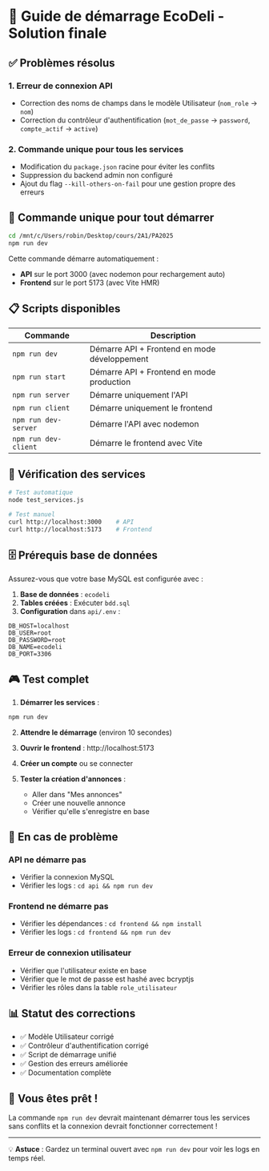 # 🚀 Guide de démarrage EcoDeli - Solution finale

## ✅ Problèmes résolus

### 1. **Erreur de connexion API**
- Correction des noms de champs dans le modèle Utilisateur (`nom_role` → `nom`)
- Correction du contrôleur d'authentification (`mot_de_passe` → `password`, `compte_actif` → `active`)

### 2. **Commande unique pour tous les services**
- Modification du `package.json` racine pour éviter les conflits
- Suppression du backend admin non configuré
- Ajout du flag `--kill-others-on-fail` pour une gestion propre des erreurs

## 🎯 Commande unique pour tout démarrer

```bash
cd /mnt/c/Users/robin/Desktop/cours/2A1/PA2025
npm run dev
```

Cette commande démarre automatiquement :
- **API** sur le port 3000 (avec nodemon pour rechargement auto)
- **Frontend** sur le port 5173 (avec Vite HMR)

## 📋 Scripts disponibles

| Commande | Description |
|----------|-------------|
| `npm run dev` | Démarre API + Frontend en mode développement |
| `npm run start` | Démarre API + Frontend en mode production |
| `npm run server` | Démarre uniquement l'API |
| `npm run client` | Démarre uniquement le frontend |
| `npm run dev-server` | Démarre l'API avec nodemon |
| `npm run dev-client` | Démarre le frontend avec Vite |

## 🧪 Vérification des services

```bash
# Test automatique
node test_services.js

# Test manuel
curl http://localhost:3000    # API
curl http://localhost:5173    # Frontend
```

## 🗄️ Prérequis base de données

Assurez-vous que votre base MySQL est configurée avec :

1. **Base de données** : `ecodeli`
2. **Tables créées** : Exécuter `bdd.sql`
3. **Configuration** dans `api/.env` :
```env
DB_HOST=localhost
DB_USER=root
DB_PASSWORD=root
DB_NAME=ecodeli
DB_PORT=3306
```

## 🎮 Test complet

1. **Démarrer les services** :
```bash
npm run dev
```

2. **Attendre le démarrage** (environ 10 secondes)

3. **Ouvrir le frontend** : http://localhost:5173

4. **Créer un compte** ou se connecter

5. **Tester la création d'annonces** :
   - Aller dans "Mes annonces"
   - Créer une nouvelle annonce
   - Vérifier qu'elle s'enregistre en base

## 🔧 En cas de problème

### API ne démarre pas
- Vérifier la connexion MySQL
- Vérifier les logs : `cd api && npm run dev`

### Frontend ne démarre pas
- Vérifier les dépendances : `cd frontend && npm install`
- Vérifier les logs : `cd frontend && npm run dev`

### Erreur de connexion utilisateur
- Vérifier que l'utilisateur existe en base
- Vérifier que le mot de passe est hashé avec bcryptjs
- Vérifier les rôles dans la table `role_utilisateur`

## 📊 Statut des corrections

- ✅ Modèle Utilisateur corrigé
- ✅ Contrôleur d'authentification corrigé  
- ✅ Script de démarrage unifié
- ✅ Gestion des erreurs améliorée
- ✅ Documentation complète

## 🎉 Vous êtes prêt !

La commande `npm run dev` devrait maintenant démarrer tous les services sans conflits et la connexion devrait fonctionner correctement !

---

💡 **Astuce** : Gardez un terminal ouvert avec `npm run dev` pour voir les logs en temps réel.